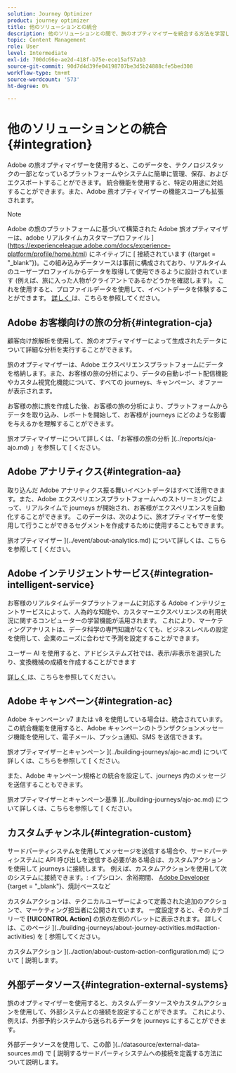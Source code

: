 ```yaml
---
solution: Journey Optimizer
product: journey optimizer
title: 他のソリューションとの統合
description: 他のソリューションとの間で、旅のオプティマイザーを統合する方法を学習します。
topic: Content Management
role: User
level: Intermediate
exl-id: 700dc66e-ae2d-418f-b75e-ece15af57ab3
source-git-commit: 90d7d4d39fe04198707be3d5b24888cfe5bed308
workflow-type: tm+mt
source-wordcount: '573'
ht-degree: 0%

---
```


# 他のソリューションとの統合 {#integration}

Adobe の旅オプティマイザーを使用すると、このデータを、テクノロジスタックの一部となっているプラットフォームやシステムに簡単に管理、保存、およびエクスポートすることができます。 統合機能を使用すると、特定の用途に対処することができます。また、Adobe 旅オプティマイザーの機能スコープも拡張されます。

>[!NOTE]
>
> Adobe の旅のプラットフォームに基づいて構築された Adobe 旅オプティマイザーは、adobe リアルタイムカスタマープロファイル ](https://experienceleague.adobe.com/docs/experience-platform/profile/home.html) にネイティブに [ 接続されています ({target = &quot;_blank&quot;})。この組み込みデータソースは事前に構成されており、リアルタイムのユーザープロファイルからデータを取得して使用できるように設計されています (例えば、旅に入った人物がクライアントであるかどうかを確認します)。 これを使用すると、プロファイルデータを使用して、イベントデータを体験することができます。 [詳しく ](../datasource/adobe-experience-platform-data-source.md) は、こちらを参照してください。

## Adobe お客様向けの旅の分析{#integration-cja}

顧客向け旅解析を使用して、旅のオプティマイザーによって生成されたデータについて詳細な分析を実行することができます。

旅のオプティマイザーは、Adobe エクスペリエンスプラットフォームにデータを格納します。また、お客様の旅の分析により、データの自動レポート配信機能やカスタム視覚化機能について、すべての journeys、キャンペーン、オファーが表示されます。

お客様の旅に旅を作成した後、お客様の旅の分析により、プラットフォームからデータを取り込み、レポートを開始して、お客様が journeys にどのような影響を与えるかを理解することができます。

旅オプティマイザーについて詳しくは、「お客様の旅の分析 ](../reports/cja-ajo.md) 」を参照して [ ください。

## Adobe アナリティクス{#integration-aa}

取り込んだ Adobe アナリティクス振る舞いイベントデータはすべて活用できます。また、Adobe エクスペリエンスプラットフォームへのストリーミングによって、リアルタイムで journeys が開始され、お客様がエクスペリエンスを自動化することができます。 このデータは、次のように、旅オプティマイザーを使用して行うことができるセグメントを作成するために使用することもできます。

旅オプティマイザー ](../event/about-analytics.md) について詳しくは、こちらを参照して [ ください。

## Adobe インテリジェントサービス{#integration-intelligent-service}

お客様のリアルタイムデータプラットフォームに対応する Adobe インテリジェントサービスによって、人為的な知能や、カスタマーエクスペリエンスの利用状況に関するコンピューターの学習機能が活用されます。 これにより、マーケティングアナリストは、データ科学の専門知識がなくても、ビジネスレベルの設定を使用して、企業のニーズに合わせて予測を設定することができます。

ユーザー AI を使用すると、アドビシステムズ社では、表示/非表示を選択したり、変換機械の成績を作成することができます

[詳しく ](../building-journeys/ai-services-overview.md) は、こちらを参照してください。


## Adobe キャンペーン{#integration-ac}

Adobe キャンペーン v7 または v8 を使用している場合は、統合されています。 この統合機能を使用すると、Adobe キャンペーンのトランザクションメッセージ機能を使用して、電子メール、プッシュ通知、SMS を送信できます。

旅オプティマイザーとキャンペーン ](../building-journeys/ajo-ac.md) について詳しくは、こちらを参照して [ ください。

また、Adobe キャンペーン規格との統合を設定して、journeys 内のメッセージを送信することもできます。

旅オプティマイザーとキャンペーン基準 ](../building-journeys/ajo-ac.md) について詳しくは、こちらを参照して [ ください。

## カスタムチャンネル{#integration-custom}

サードパーティシステムを使用してメッセージを送信する場合や、サードパーティシステムに API 呼び出しを送信する必要がある場合は、カスタムアクションを使用して journeys に接続します。 例えば、カスタムアクションを使用して次のシステムに接続できます。: イプシロン、余裕期間、 [ Adobe Developer ](https://developer.adobe.com) {target = &quot;_blank&quot;}、焼討ベースなど

カスタムアクションは、テクニカルユーザーによって定義された追加のアクションで、マーケティング担当者に公開されています。 一度設定すると、そのカテゴリーで **[!UICONTROL Action]** の旅の左側のパレットに表示されます。 詳しくは、このページ ](../building-journeys/about-journey-activities.md#action-activities) を [ 参照してください。

カスタムアクション ](../action/about-custom-action-configuration.md) について [ 説明します。

## 外部データソース{#integration-external-systems}

旅のオプティマイザーを使用すると、カスタムデータソースやカスタムアクションを使用して、外部システムとの接続を設定することができます。 これにより、例えば、外部予約システムから送られるデータを journeys にすることができます。

外部データソースを使用して、この節 ](../datasource/external-data-sources.md) で [ 説明するサードパーティシステムへの接続を定義する方法について説明します。
